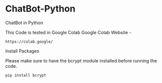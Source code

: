 # ChatBot-Python
ChatBot in Python

This Code is tested in Google Colab
Google Colab Website -
```
https://colab.google/
```


Install Packages

Please make sure to have the bcrypt module installed  before running the code.
```
pip install bcrypt
```
